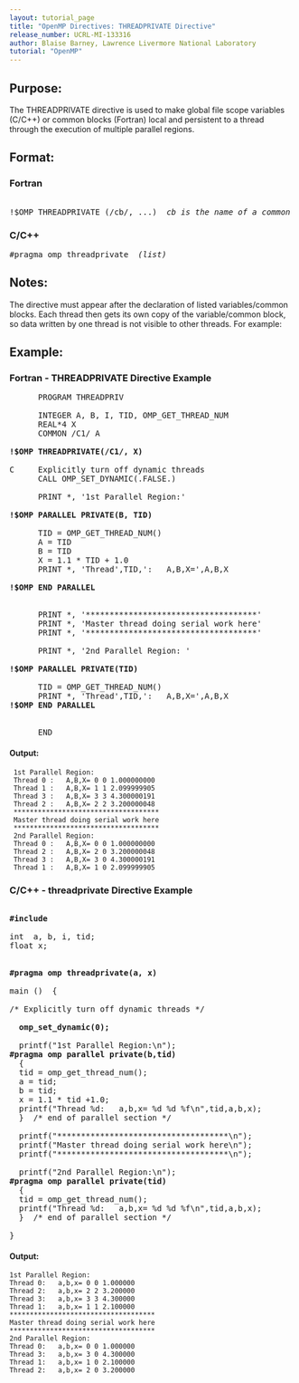 ```yaml
---
layout: tutorial_page
title: "OpenMP Directives: THREADPRIVATE Directive"
release_number: UCRL-MI-133316
author: Blaise Barney, Lawrence Livermore National Laboratory
tutorial: "OpenMP"
---
```


## Purpose:

The THREADPRIVATE directive is used to make global file scope variables (C/C++) or common blocks (Fortran) local and persistent to a thread through the execution of multiple parallel regions.

## Format:

### Fortran
<pre>	
!$OMP THREADPRIVATE (/cb/, ...) <i> cb is the name of a common block </i>
</pre>

### C/C++	
<pre>
#pragma omp threadprivate <i> (list) </i>
</pre>

## Notes:

The directive must appear after the declaration of listed variables/common blocks. Each thread then gets its own copy of the variable/common block, so data written by one thread is not visible to other threads. For example:

## Example:

### Fortran - THREADPRIVATE Directive Example
<pre>
      PROGRAM THREADPRIV
 
      INTEGER A, B, I, TID, OMP_GET_THREAD_NUM
      REAL*4 X
      COMMON /C1/ A
<b> 
!$OMP THREADPRIVATE(/C1/, X) 
</b> 
C     Explicitly turn off dynamic threads
      CALL OMP_SET_DYNAMIC(.FALSE.)
 
      PRINT *, '1st Parallel Region:'
<b>      
!$OMP PARALLEL PRIVATE(B, TID) 
</b>
      TID = OMP_GET_THREAD_NUM()
      A = TID
      B = TID
      X = 1.1 * TID + 1.0
      PRINT *, 'Thread',TID,':   A,B,X=',A,B,X
<b>
!$OMP END PARALLEL 
</b>
 
      PRINT *, '************************************'
      PRINT *, 'Master thread doing serial work here'
      PRINT *, '************************************'
 
      PRINT *, '2nd Parallel Region: '
<b>
!$OMP PARALLEL PRIVATE(TID) 
</b>
      TID = OMP_GET_THREAD_NUM()
      PRINT *, 'Thread',TID,':   A,B,X=',A,B,X
<b>!$OMP END PARALLEL 
</b>
 
      END
</pre>

#### Output:

```
 1st Parallel Region:
 Thread 0 :   A,B,X= 0 0 1.000000000
 Thread 1 :   A,B,X= 1 1 2.099999905
 Thread 3 :   A,B,X= 3 3 4.300000191
 Thread 2 :   A,B,X= 2 2 3.200000048
 ************************************
 Master thread doing serial work here
 ************************************
 2nd Parallel Region: 
 Thread 0 :   A,B,X= 0 0 1.000000000
 Thread 2 :   A,B,X= 2 0 3.200000048
 Thread 3 :   A,B,X= 3 0 4.300000191
 Thread 1 :   A,B,X= 1 0 2.099999905
 ```

### C/C++ - threadprivate Directive Example

<pre>
<b>	
#include <omp.h> 
</b> 
int  a, b, i, tid;
float x;

<b> 
#pragma omp threadprivate(a, x)
</b> 
main ()  {
 
/* Explicitly turn off dynamic threads */
<b>
  omp_set_dynamic(0);</b> 

  printf("1st Parallel Region:\n");
<b>#pragma omp parallel private(b,tid)</b>
  {
  tid = omp_get_thread_num();
  a = tid;
  b = tid;
  x = 1.1 * tid +1.0;
  printf("Thread %d:   a,b,x= %d %d %f\n",tid,a,b,x);
  }  /* end of parallel section */
 
  printf("************************************\n");
  printf("Master thread doing serial work here\n");
  printf("************************************\n");
 
  printf("2nd Parallel Region:\n");
<b>#pragma omp parallel private(tid)</b>
  {
  tid = omp_get_thread_num();
  printf("Thread %d:   a,b,x= %d %d %f\n",tid,a,b,x);
  }  /* end of parallel section */

}
</pre>

#### Output:

```
1st Parallel Region:
Thread 0:   a,b,x= 0 0 1.000000
Thread 2:   a,b,x= 2 2 3.200000
Thread 3:   a,b,x= 3 3 4.300000
Thread 1:   a,b,x= 1 1 2.100000
************************************
Master thread doing serial work here
************************************
2nd Parallel Region:
Thread 0:   a,b,x= 0 0 1.000000
Thread 3:   a,b,x= 3 0 4.300000
Thread 1:   a,b,x= 1 0 2.100000
Thread 2:   a,b,x= 2 0 3.200000
```
